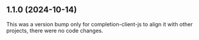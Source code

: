 ## 1.1.0 (2024-10-14)

This was a version bump only for completion-client-js to align it with other projects, there were no code changes.